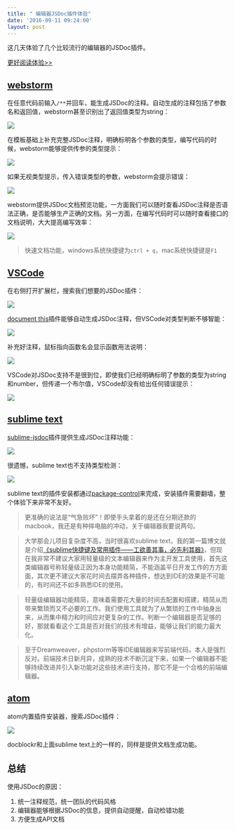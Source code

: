 ```yaml
---
title: " 编辑器JSDoc插件体验"
date: '2016-09-11 09:24:00'
layout: post
---
```


这几天体验了几个比较流行的编辑器的JSDoc插件。

[更好阅读体验>>](https://www.zybuluo.com/lxjwlt/note/483524)

## [webstorm](https://www.jetbrains.com/webstorm/)

在任意代码前输入`/**`并回车，能生成JSDoc的注释。自动生成的注释包括了参数名和返回值，webstorm甚至识别出了返回值类型为string：

![](http://7xslv0.com1.z0.glb.clouddn.com/jsdoc-editor/w1.gif)

在模板基础上补充完整JSDoc注释，明确标明各个参数的类型，编写代码的时候，webstorm能够提供传参的类型提示：

![](http://7xslv0.com1.z0.glb.clouddn.com/jsdoc-editor/w2.png)

如果无视类型提示，传入错误类型的参数，webstorm会提示错误：

![](http://7xslv0.com1.z0.glb.clouddn.com/jsdoc-editor/w3.png)

webstorm提供JSDoc文档预览功能，一方面我们可以随时查看JSDoc注释是否语法正确，是否能够生产正确的文档。另一方面，在编写代码时可以随时查看接口的文档说明，大大提高编写效率：

![](http://7xslv0.com1.z0.glb.clouddn.com/jsdoc-editor/w4.gif)

> 快速文档功能，windows系统快捷键为`ctrl + q`，mac系统快捷键是`F1`

## [VSCode](https://marketplace.visualstudio.com/)

在右侧打开扩展栏，搜索我们想要的JSDoc插件：

![](http://7xslv0.com1.z0.glb.clouddn.com/jsdoc-editor/v0.gif)

[document this](https://marketplace.visualstudio.com/items?itemName=joelday.docthis)插件能够自动生成JSDoc注释，但VSCode对类型判断不够智能：

![](http://7xslv0.com1.z0.glb.clouddn.com/jsdoc-editor/v1.gif)

补充好注释，鼠标指向函数名会显示函数用法说明：

![](http://7xslv0.com1.z0.glb.clouddn.com/jsdoc-editor/v3.gif)

VSCode对JSDoc支持不是很到位，即使我们已经明确标明了参数的类型为string和number，但传递一个布尔值，VSCode却没有给出任何错误提示：

![](http://7xslv0.com1.z0.glb.clouddn.com/jsdoc-editor/v2.png)

## [sublime text](https://www.sublimetext.com/)

[sublime-jsdoc](https://github.com/spadgos/sublime-jsdocs)插件提供生成JSDoc注释功能：

![](http://7xslv0.com1.z0.glb.clouddn.com/jsdoc-editor/s1.png)

很遗憾，sublime text也不支持类型检测：

![](http://7xslv0.com1.z0.glb.clouddn.com/jsdoc-editor/s2.png)

sublime text的插件安装都通过[package-control](https://packagecontrol.io/)来完成，安装插件需要翻墙，整个体验下来非常不友好。

> 更准确的说法是“气急败坏”！即使手头拿着的是还在分期还款的macbook，我还是有种摔电脑的冲动，关于编辑器我要说两句。

> 大学那会儿项目复杂度不高，当时很喜欢sublime text，我的第一篇博文就是介绍[《sublime快捷键及常用插件——工欲善其事，必先利其器》](http://blog.lxjwlt.com/others/2013/05/02/sublime-plugins-and-shortcut.html)，但现在我非常不建议大家用轻量级的文本编辑器来作为主开发工具使用，首先这类编辑器号称轻量级正因为本身功能精简，不能涵盖平日开发工作的方方面面，其次更不建议大家花时间去摆弄各种插件，想达到IDE的效果是不可能的，有时间还不如多熟悉IDE的使用。

> 轻量级编辑器功能精简，意味着需要花大量的时间去配置和搭建，精简从而带来繁琐而又不必要的工作。我们使用工具就为了从繁琐的工作中抽身出来，从而集中精力和时间应对更复杂的工作。判断一个编辑器是否足够的好，那就看看这个工具是否对我们的技术有增益，能够让我们的能力最大化。

> 至于Dreamweaver，phpstorm等等IDE编辑器来写前端代码，本人是强烈反对。前端技术日新月异，成熟的技术不断沉淀下来，如果一个编辑器不能够持续改进并引入新功能对这些技术进行支持，那它不是一个合格的前端编辑器。

## [atom](https://atom.io/)
atom内置插件安装器，搜索JSDoc插件：

![](http://7xslv0.com1.z0.glb.clouddn.com/jsdoc-editor/a1.png)

docblockr和上面sublime text上的一样的，同样是提供文档生成功能。

## 总结

使用JSDoc的原因：

1. 统一注释规范，统一团队的代码风格
2. 编辑器能够根据JSDoc的信息，提供自动提醒，自动检错功能
3. 方便生成API文档

